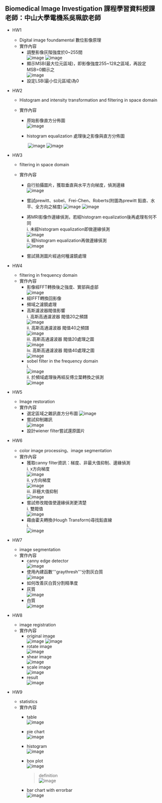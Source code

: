 Biomedical Image Investigation 課程學習資料授課老師：中山大學電機系吳珮歆老師
---

* HW1

  - Digital image foundamental 數位影像原理
  - 實作內容
    - 調整影像灰階強度於0~255間  
      ![image](https://github.com/autotntfan/BIP/blob/master/HW1/HW1_img/HW1_1.jpg)        ![image](https://github.com/autotntfan/BIP/blob/master/HW1/HW1_img/HW1_2.jpg)
    - 顯示MSB(最大位元區域)，即影像強度255~128之區域，再設定MSB=0顯示之  
      ![image](https://github.com/autotntfan/BIP/blob/master/HW1/HW1_img/HW1_4.jpg)  
    - 設定LSB(最小位元區域)為0

* HW2

  - Histogram and intensity transformation and filtering in space domain

  - 實作內容

    - 原始影像直方分佈圖  
          ![image](https://github.com/autotntfan/BIP/blob/master/HW2/HW2_img/HW2_1.jpg)

    - histogram equalization 處理後之影像與直方分佈圖  

      ​    ![image](https://github.com/autotntfan/BIP/blob/master/HW2/HW2_img/HW2_5.jpg)     ![image](https://github.com/autotntfan/BIP/blob/master/HW2/HW2_img/HW2_6.jpg)      

* HW3

  - filtering in space domain

  - 實作內容

    - 自行拍攝圖片，獲取垂直與水平方向梯度，偵測邊緣  
          ![image](https://github.com/autotntfan/BIP/blob/master/HW3/HW3_img/HW3_1.jpg)         

    - 嘗試prewitt、sobel、Frei-Chen、Roberts(附圖為prewitt 鉛直、水平、全方向之梯度)
          ![image](https://github.com/autotntfan/BIP/blob/master/HW3/HW3_img/HW3_2.jpg)     ![image](https://github.com/autotntfan/BIP/blob/master/HW3/HW3_img/HW3_3.jpg)  

    - 將MRI影像作邊緣偵測，若經histogram equalization後再處理有何不同  
      i. 未經histogram equalization即做邊緣偵測  
         ![image](https://github.com/autotntfan/BIP/blob/master/HW3/HW3_img/HW3_10.jpg)  
      ii. 經histogram equalization再做邊緣偵測  
         ![image](https://github.com/autotntfan/BIP/blob/master/HW3/HW3_img/HW3_13.jpg)  

    - 嘗試猜測圖片經過何種濾鏡處理

* HW4

  - filtering in frequency domain 
  - 實作內容
    - 影像經FFT轉換後之強度、實部與虛部   
        ![image](https://github.com/autotntfan/BIP/blob/master/HW4/HW4_img/HW4_3.jpg)  
    - 經IFFT轉換回影像  
    - 頻域之濾鏡處理  
    - 高斯濾波器閥值影響  
      i. 高斯高通濾波器 閥值20之頻譜  
         ![image](https://github.com/autotntfan/BIP/blob/master/HW4/HW4_img/HW4_11.jpg)  
      ii. 高斯高通濾波器 閥值40之頻譜  
         ![image](https://github.com/autotntfan/BIP/blob/master/HW4/HW4_img/HW4_12.jpg)  
      iii. 高斯高通濾波器 閥值20處理之圖  
         ![image](https://github.com/autotntfan/BIP/blob/master/HW4/HW4_img/HW4_13.jpg)  
      iv. 高斯高通濾波器 閥值40處理之圖  
         ![image](https://github.com/autotntfan/BIP/blob/master/HW4/HW4_img/HW4_14.jpg)  
    - sobel filter in the frequency domain  
      i.  
         ![image](https://github.com/autotntfan/BIP/blob/master/HW4/HW4_img/HW4_15.jpg)  
      ii. 於頻域處理後再經反傅立葉轉換之偵測  
         ![image](https://github.com/autotntfan/BIP/blob/master/HW4/HW4_img/HW4_16.jpg)  

* HW5

  - Image restoration
  - 實作內容
    - 選定區域之雜訊直方分布圖 
          ![image](https://github.com/autotntfan/BIP/blob/master/HW5/HW5_img/1.jpg)  
    - 嘗試抑制雜訊  
          ![image](https://github.com/autotntfan/BIP/blob/master/HW5/HW5_img/3.jpg)  
    - 設計wiener filter嘗試還原圖片

* HW6

  - color image processing、image segmentation
  - 實作內容
    - 獲取canny filter資訊：梯度、非最大值抑制、邊緣偵測  
      i. x方向梯度  
         ![image](https://github.com/autotntfan/BIP/blob/master/HW6/HW6_img/2.png)  
      ii. y方向梯度  
         ![image](https://github.com/autotntfan/BIP/blob/master/HW6/HW6_img/3.png)  
      iii. 非極大值抑制  
         ![image](https://github.com/autotntfan/BIP/blob/master/HW6/HW6_img/5.png)
    - 嘗試修改閥值使邊緣偵測更清楚  
      i. 雙閥值  
         ![image](https://github.com/autotntfan/BIP/blob/master/HW6/HW6_img/7.png)  
    - 藉由霍夫轉換(Hough Transform)尋找鉛直線  
      i.  
         ![image](https://github.com/autotntfan/BIP/blob/master/HW6/HW6_img/6.png)

* HW7

  - image segmentation
  - 實作內容
    - canny edge detector  
          ![image](https://github.com/autotntfan/BIP/blob/master/HW7/HW7_img/1.png)  
    - 使用內建函數'''graythresh'''分割灰白質  
          ![image](https://github.com/autotntfan/BIP/blob/master/HW7/HW7_img/2.png)  
    - 如何改善灰白質分割精準度  
    - 灰質  
          ![image](https://github.com/autotntfan/BIP/blob/master/HW7/HW7_img/3.png)    
    - 白質  
          ![image](https://github.com/autotntfan/BIP/blob/master/HW7/HW7_img/4.png)

* HW8  

  - image registration  
  - 實作內容  
    - original image  
      ![image](https://github.com/autotntfan/BIP/blob/master/HW8/image/selected.png) ![image](https://github.com/autotntfan/BIP/blob/master/HW8/image/selected1.png)  
    - rotate image  
      ![image](https://github.com/autotntfan/BIP/blob/master/HW8/image/rotate_withnear.png)  
    - shear image  
      ![image](https://github.com/autotntfan/BIP/blob/master/HW8/image/shearing.png)  
    - scale image  
      ![image](https://github.com/autotntfan/BIP/blob/master/HW8/image/scaling.png)  
    - result  
      ![image](https://github.com/autotntfan/BIP/blob/master/HW8/image/final.png)  

* HW9

    - statistics
    - 實作內容  
        -  table  
        ![image](https://github.com/autotntfan/BIP/blob/master/HW9/image/table.png)
        -  pie chart  
        ![image](https://github.com/autotntfan/BIP/blob/master/HW9/image/pie.png)
        -  histogram  
        ![image](https://github.com/autotntfan/BIP/blob/master/HW9/image/histogram.png)
        -  box plot  
        ![image](https://github.com/autotntfan/BIP/blob/master/HW9/image/boxplot.png)  
            >definition  
            ![image](https://github.com/autotntfan/BIP/blob/master/HW9/image/demo.png)

        -  bar chart with errorbar  
        ![image](https://github.com/autotntfan/BIP/blob/master/HW9/image/barchart.png)

